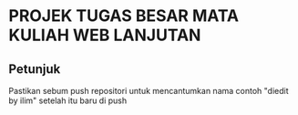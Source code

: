 # PROJEK TUGAS BESAR MATA KULIAH WEB LANJUTAN

## Petunjuk

Pastikan sebum push repositori untuk mencantumkan nama
contoh "diedit by ilim"
setelah itu baru di push
